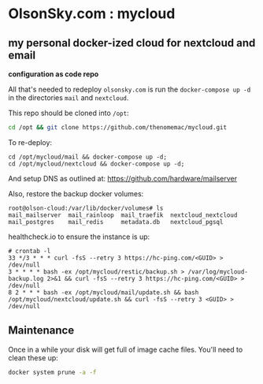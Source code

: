 # OlsonSky.com : mycloud
## my personal docker-ized cloud for nextcloud and email

**configuration as code repo**

All that's needed to redeploy `olsonsky.com` is run the `docker-compose up -d` in the directories `mail` and `nextcloud`.

This repo should be cloned into `/opt`:
```bash
cd /opt && git clone https://github.com/thenomemac/mycloud.git
```

To re-deploy:
```
cd /opt/mycloud/mail && docker-compose up -d;
cd /opt/mycloud/nextcloud && docker-compose up -d;
```
And setup DNS as outlined at: https://github.com/hardware/mailserver

Also, restore the backup docker volumes:
```
root@olson-cloud:/var/lib/docker/volumes# ls
mail_mailserver  mail_rainloop  mail_traefik  nextcloud_nextcloud
mail_postgres    mail_redis     metadata.db   nextcloud_pgsql
```

healthcheck.io to ensure the instance is up:
```
# crontab -l
33 */3 * * * curl -fsS --retry 3 https://hc-ping.com/<GUID> > /dev/null
3 * * * * bash -ex /opt/mycloud/restic/backup.sh > /var/log/mycloud-backup.log 2>&1 && curl -fsS --retry 3 https://hc-ping.com/<GUID> > /dev/null
8 2 * * * bash -ex /opt/mycloud/mail/update.sh && bash /opt/mycloud/nextcloud/update.sh && curl -fsS --retry 3 <GUID> > /dev/null

```

## Maintenance
Once in a while your disk will get full of image cache files. You'll need to clean these up:

```bash
docker system prune -a -f
```
